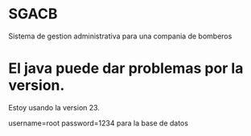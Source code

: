# SGACB
Sistema de gestion administrativa para una compania de bomberos


# El java puede dar problemas por la version. 
Estoy usando la version 23.

username=root
password=1234
para la base de datos
